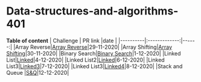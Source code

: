 # Data-structures-and-algorithms-401

**Table of content**
| Challenge |  PR link     |date   |
|----------|:-------------:|------:|
|Array Reverse|[Array Reverse](https://github.com/hadeelhhawajreh/data-structures-and-algorithms-c401/pull/1)|29-11-2020|
|Array Shifting|[Array Shifting](https://github.com/hadeelhhawajreh/data-structures-and-algorithms-c401/pull/2)|30-11-2020|
|Binary Search|[Binary Search](https://github.com/hadeelhhawajreh/data-structures-and-algorithms-c401/pull/3)|1-12-2020|
|Linked List|[Linked](https://github.com/hadeelhhawajreh/data-structures-and-algorithms-c401/pull/5)|4-12-2020|
|Linked List2|[Linked](https://github.com/hadeelhhawajreh/data-structures-and-algorithms-c401/pull/9)|6-12-2020|
|Linked List3|[Linked3](https://github.com/hadeelhhawajreh/data-structures-and-algorithms-c401/pull/11)|7-12-2020|
|Linked List3|[Linked4](https://github.com/hadeelhhawajreh/data-structures-and-algorithms-c401/pull/12)|8-12-2020|
|Stack and Queue |[S&Q](https://github.com/hadeelhhawajreh/data-structures-and-algorithms-c401/pull/13)|12-12-2020|





